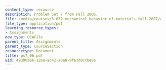 ```yaml
---
content_type: resource
description: Problem Set 7 from Fall 2006.
file: /media/courses/3-032-mechanical-behavior-of-materials-fall-2007/49390a661268ac42a0a89f63d0ccbe8a_ps7_06.pdf
file_type: application/pdf
learning_resource_types:
- Assignments
ocw_type: OCWFile
parent_title: Assignments
parent_type: CourseSection
resourcetype: Document
title: ps7_06.pdf
uid: 49390a66-1268-ac42-a0a8-9f63d0ccbe8a
---
```

